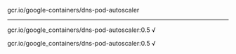 gcr.io/google-containers/dns-pod-autoscaler 

----
gcr.io/google_containers/dns-pod-autoscaler:0.5 √

gcr.io/google_containers/dns-pod-autoscaler:0.5 √

